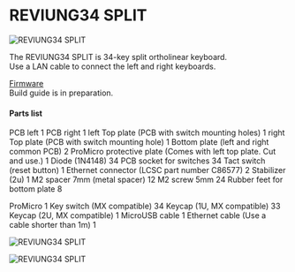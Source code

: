 # REVIUNG34 SPLIT  
![REVIUNG34 SPLIT](https://github.com/gtips/reviung/blob/master/reviung34split/image/REVIUNG34.jpg)  

The REVIUNG34 SPLIT is 34-key split ortholinear keyboard.  
Use a LAN cable to connect the left and right keyboards.  

[Firmware](https://github.com/gtips/qmk_firmware/tree/master/keyboards/reviung34)  
Build guide is in preparation.  

#### Parts list  
PCB left 1
PCB right 1
left Top plate (PCB with switch mounting holes) 1
right Top plate (PCB with switch mounting hole) 1
Bottom plate (left and right common PCB) 2
ProMicro protective plate (Comes with left top plate. Cut and use.) 1
Diode (1N4148) 34
PCB socket for switches 34
Tact switch (reset button) 1
Ethernet connector (LCSC part number C86577) 2
Stabilizer (2u) 1
M2 spacer 7mm (metal spacer) 12
M2 screw 5mm 24
Rubber feet for bottom plate 8

ProMicro 1
Key switch (MX compatible) 34
Keycap (1U, MX compatible) 33
Keycap (2U, MX compatible) 1
MicroUSB cable 1
Ethernet cable (Use a cable shorter than 1m) 1

![REVIUNG34 SPLIT](https://github.com/gtips/reviung/blob/master/reviung34split/image/REVIUNG34-5.jpg)  

![REVIUNG34 SPLIT](https://github.com/gtips/reviung/blob/master/reviung34split/image/REVIUNG34-2.jpg)  
